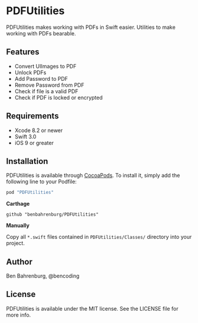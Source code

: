 # PDFUtilities

PDFUtilities makes working with PDFs in Swift easier.  Utilities to make working with PDFs bearable.

## Features

* Convert UIImages to PDF
* Unlock PDFs
* Add Password to PDF
* Remove Password from PDF
* Check if file is a valid PDF
* Check if PDF is locked or encrypted

## Requirements

* Xcode 8.2 or newer
* Swift 3.0
* iOS 9 or greater

## Installation

PDFUtilities is available through [CocoaPods](http://cocoapods.org). To install
it, simply add the following line to your Podfile:

```ruby
pod "PDFUtilities"
```

__Carthage__

```
github "benbahrenburg/PDFUtilities"
```

__Manually__

Copy all `*.swift` files contained in `PDFUtilities/Classes/` directory into your project. 

## Author

Ben Bahrenburg, @bencoding

## License

PDFUtilities is available under the MIT license. See the LICENSE file for more info.
